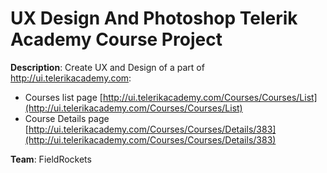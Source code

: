# UX Design And Photoshop Telerik Academy Course Project

**Description**: Create UX and Design of a part of http://ui.telerikacademy.com:

  - Courses list page [http://ui.telerikacademy.com/Courses/Courses/List](http://ui.telerikacademy.com/Courses/Courses/List)
  - Course Details page [http://ui.telerikacademy.com/Courses/Courses/Details/383](http://ui.telerikacademy.com/Courses/Courses/Details/383)

**Team**: FieldRockets

